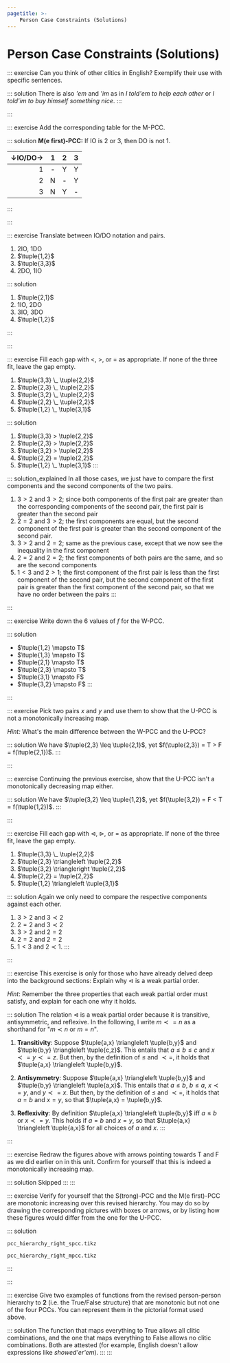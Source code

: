 ```yaml
---
pagetitle: >-
    Person Case Constraints (Solutions)
---
```


# Person Case Constraints (Solutions)

::: exercise
Can you think of other clitics in English?
Exemplify their use with specific sentences.

::: solution
There is also *'em* and *'im* as in *I told'em to help each other* or *I told'im to buy himself something nice*.
:::

:::

::: exercise
Add the corresponding table for the M-PCC.

::: solution
**M(e first)-PCC:** If IO is 2 or 3, then DO is not 1.

$\downarrow$IO/DO$\rightarrow$ | 1 | 2 | 3
--: | :-: | :-: | :-:
1   | -   | Y   | Y
2   | N   | -   | Y
3   | N   | Y   | -

:::

:::

::: exercise
Translate between IO/DO notation and pairs.

1. 2IO, 1DO
1. $\tuple{1,2}$
1. $\tuple{3,3}$
1. 2DO, 1IO

::: solution
1. $\tuple{2,1}$
1. 1IO, 2DO
1. 3IO, 3DO
1. $\tuple{1,2}$

:::

:::

::: exercise
Fill each gap with $<$, $>$, or $=$ as appropriate.
If none of the three fit, leave the gap empty.

1. $\tuple{3,3} \_ \tuple{2,2}$
1. $\tuple{2,3} \_ \tuple{2,2}$
1. $\tuple{3,2} \_ \tuple{2,2}$
1. $\tuple{2,2} \_ \tuple{2,2}$
1. $\tuple{1,2} \_ \tuple{3,1}$

::: solution
1. $\tuple{3,3} > \tuple{2,2}$
1. $\tuple{2,3} > \tuple{2,2}$
1. $\tuple{3,2} > \tuple{2,2}$
1. $\tuple{2,2} = \tuple{2,2}$
1. $\tuple{1,2} \_ \tuple{3,1}$
:::

::: solution_explained
In all those cases, we just have to compare the first components and the second components of the two pairs.

1. $3 > 2$ and $3 > 2$; since both components of the first pair are greater than the corresponding components of the second pair, the first pair is greater than the second pair
1. $2 = 2$ and $3 > 2$; the first components are equal, but the second component of the first pair is greater than the second component of the second pair.
1. $3 > 2$ and $2 = 2$; same as the previous case, except that we now see the inequality in the first component
1. $2 = 2$ and $2 = 2$; the first components of both pairs are the same, and so are the second components
1. $1 < 3$ and $2 > 1$; the first component of the first pair is less than the first component of the second pair, but the second component of the first pair is greater than the first component of the second pair, so that we have no order between the pairs
:::

:::

::: exercise
Write down the 6 values of $f$ for the W-PCC.

::: solution
- $\tuple{1,2} \mapsto T$
- $\tuple{1,3} \mapsto T$
- $\tuple{2,1} \mapsto T$
- $\tuple{2,3} \mapsto T$
- $\tuple{3,1} \mapsto F$
- $\tuple{3,2} \mapsto F$
:::

:::

::: exercise
Pick two pairs $x$ and $y$ and use them to show that the U-PCC is not a monotonically increasing map.

*Hint:* What's the main difference between the W-PCC and the U-PCC?

::: solution
We have $\tuple{2,3} \leq \tuple{2,1}$, yet $f(\tuple{2,3}) = T > F = f(\tuple{2,1})$.
:::

:::

::: exercise
Continuing the previous exercise, show that the U-PCC isn't a monotonically decreasing map either.

::: solution
We have $\tuple{3,2} \leq \tuple{1,2}$, yet $f(\tuple{3,2}) = F < T = f(\tuple{1,2})$.
:::

:::

::: exercise
Fill each gap with $\triangleleft$, $\triangleright$, or $=$ as appropriate.
If none of the three fit, leave the gap empty.


1. $\tuple{3,3} \_ \tuple{2,2}$
1. $\tuple{2,3} \triangleleft \tuple{2,2}$
1. $\tuple{3,2} \triangleright \tuple{2,2}$
1. $\tuple{2,2} = \tuple{2,2}$
1. $\tuple{1,2} \triangleleft \tuple{3,1}$

::: solution
Again we only need to compare the respective components against each other.
1. $3 > 2$ and $3 \prec 2$
1. $2 = 2$ and $3 \prec 2$
1. $3 > 2$ and $2 = 2$
1. $2 = 2$ and $2 = 2$
1. $1 < 3$ and $2 \prec 1$.
:::

:::

::: exercise
This exercise is only for those who have already delved deep into the background sections:
Explain why $\triangleleft$ is a weak partial order.

*Hint*: Remember the three properties that each weak partial order must satisfy, and explain for each one why it holds.

::: solution
The relation $\triangleleft$ is a weak partial order because it is transitive, antisymmetric, and reflexive.
In the following, I write $m \prec=n$ as a shorthand for "$m \prec n$ or $m = n$".

1. **Transitivity**:
   Suppose $\tuple{a,x} \triangleleft \tuple{b,y}$ and $\tuple{b,y} \triangleleft \tuple{c,z}$.
   This entails that $a \leq b \leq c$ and $x \prec= y \prec= z$.
   But then, by the definition of $\leq$ and $\prec=$, it holds that $\tuple{a,x} \triangleleft \tuple{b,y}$.

1. **Antisymmetry**:
   Suppose $\tuple{a,x} \triangleleft \tuple{b,y}$ and $\tuple{b,y} \triangleleft \tuple{a,x}$.
   This entails that $a \leq b$, $b \leq a$, $x \prec= y$, and $y \prec= x$.
   But then, by the definition of $\leq$ and $\prec=$, it holds that $a = b$ and $x = y$, so that $\tuple{a,x} = \tuple{b,y}$.

1. **Reflexivity**:
   By definition $\tuple{a,x} \triangleleft \tuple{b,y}$ iff $a \leq b$ or $x \prec= y$.
   This holds if $a = b$ and $x = y$, so that $\tuple{a,x} \triangleleft \tuple{a,x}$ for all choices of $a$ and $x$.
:::

:::

::: exercise
Redraw the figures above with arrows pointing towards T and F as we did earlier on in this unit.
Confirm for yourself that this is indeed a monotonically increasing map.

::: solution
Skipped
:::
:::

::: exercise
Verify for yourself that the S(trong)-PCC and the M(e first)-PCC are monotonic increasing over this revised hierarchy.
You may do so by drawing the corresponding pictures with boxes or arrows, or by listing how these figures would differ from the one for the U-PCC.

::: solution

~~~ {.include-tikz size=mid}
pcc_hierarchy_right_spcc.tikz
~~~

~~~ {.include-tikz size=mid}
pcc_hierarchy_right_mpcc.tikz
~~~

:::

:::

::: exercise
Give two examples of functions from the revised person-person hierarchy to **2** (i.e. the True/False structure) that are monotonic but not one of the four PCCs.
You can represent them in the pictorial format used above.

::: solution
The function that maps everything to True allows all clitic combinations, and the one that maps everything to False allows no clitic combinations.
Both are attested (for example, English doesn't allow expressions like *showed'er'em*).
:::
:::
